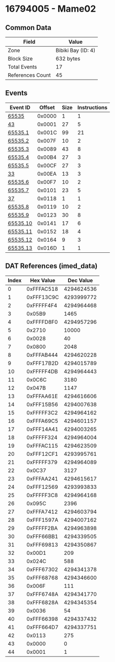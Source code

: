 # 16794005 - Mame02

## Common Data

| Field            | Value              |
|------------------|--------------------|
| Zone             | Bibiki Bay (ID: 4) |
| Block Size       | 632 bytes          |
| Total Events     | 17                 |
| References Count | 45                 |

## Events

| Event ID                  | Offset   |   Size |   Instructions |
|---------------------------|----------|--------|----------------|
| [65535](./65535.md)       | 0x0000   |      1 |              1 |
| [43](./43.md)             | 0x0001   |     27 |              5 |
| [65535.1](./65535.1.md)   | 0x001C   |     99 |             21 |
| [65535.2](./65535.2.md)   | 0x007F   |     10 |              2 |
| [65535.3](./65535.3.md)   | 0x0089   |     43 |              8 |
| [65535.4](./65535.4.md)   | 0x00B4   |     27 |              3 |
| [65535.5](./65535.5.md)   | 0x00CF   |     27 |              3 |
| [33](./33.md)             | 0x00EA   |     13 |              3 |
| [65535.6](./65535.6.md)   | 0x00F7   |     10 |              2 |
| [65535.7](./65535.7.md)   | 0x0101   |     23 |              5 |
| [37](./37.md)             | 0x0118   |      1 |              1 |
| [65535.8](./65535.8.md)   | 0x0119   |     10 |              2 |
| [65535.9](./65535.9.md)   | 0x0123   |     30 |              8 |
| [65535.10](./65535.10.md) | 0x0141   |     17 |              6 |
| [65535.11](./65535.11.md) | 0x0152   |     18 |              4 |
| [65535.12](./65535.12.md) | 0x0164   |      9 |              3 |
| [65535.13](./65535.13.md) | 0x016D   |      1 |              1 |

## DAT References (imed_data)

|   Index | Hex Value   |   Dec Value |
|---------|-------------|-------------|
|       0 | 0xFFFAC518  |  4294624536 |
|       1 | 0xFFF13C9C  |  4293999772 |
|       2 | 0xFFFFF4F4  |  4294964468 |
|       3 | 0x05B9      |        1465 |
|       4 | 0xFFFFD8F0  |  4294957296 |
|       5 | 0x2710      |       10000 |
|       6 | 0x0028      |          40 |
|       7 | 0x0800      |        2048 |
|       8 | 0xFFFAB444  |  4294620228 |
|       9 | 0xFFF17B2D  |  4294015789 |
|      10 | 0xFFFFF4DB  |  4294964443 |
|      11 | 0x0C6C      |        3180 |
|      12 | 0x047B      |        1147 |
|      13 | 0xFFFAA61E  |  4294616606 |
|      14 | 0xFFF15B56  |  4294007638 |
|      15 | 0xFFFFF3C2  |  4294964162 |
|      16 | 0xFFFA69C5  |  4294601157 |
|      17 | 0xFFF14A41  |  4294003265 |
|      18 | 0xFFFFF324  |  4294964004 |
|      19 | 0xFFFAC115  |  4294623509 |
|      20 | 0xFFF12CF1  |  4293995761 |
|      21 | 0xFFFFF379  |  4294964089 |
|      22 | 0x0C37      |        3127 |
|      23 | 0xFFFAA241  |  4294615617 |
|      24 | 0xFFF12569  |  4293993833 |
|      25 | 0xFFFFF3C8  |  4294964168 |
|      26 | 0x095C      |        2396 |
|      27 | 0xFFFA7412  |  4294603794 |
|      28 | 0xFFF1597A  |  4294007162 |
|      29 | 0xFFFFF2BA  |  4294963898 |
|      30 | 0xFFF66BB1  |  4294339505 |
|      31 | 0xFFF69813  |  4294350867 |
|      32 | 0x00D1      |         209 |
|      33 | 0x024C      |         588 |
|      34 | 0xFFF67302  |  4294341378 |
|      35 | 0xFFF68768  |  4294346600 |
|      36 | 0x006F      |         111 |
|      37 | 0xFFF6748A  |  4294341770 |
|      38 | 0xFFF6828A  |  4294345354 |
|      39 | 0x0036      |          54 |
|      40 | 0xFFF66398  |  4294337432 |
|      41 | 0xFFF664D7  |  4294337751 |
|      42 | 0x0113      |         275 |
|      43 | 0x0000      |           0 |
|      44 | 0x0001      |           1 |
